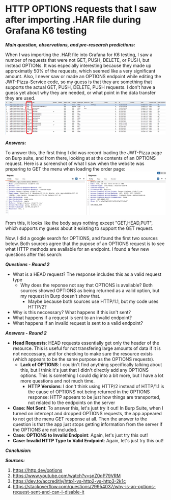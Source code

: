 # **HTTP OPTIONS requests that I saw after importing .HAR file during Grafana K6 testing**

***Main question, observations, and pre-research predictions:***

When I was importing the .HAR file into Grafana for K6 testing, I saw a number of requests that were not GET, PUSH, DELETE, or PUSH, but instead OPTIONs. It was especially interesting because they made up approximatly 50% of the requests, which seemed like a very significant amount. Also, I never saw or made an OPTIONS endpoint while editing the JWT-Pizza-Service code, so my guess is that they are something that supports the actual GET, PUSH, DELETE, PUSH requests. I don't have a guess yet about why they are needed, or what point in the data transfer they are used.
![HTTP Requests Recorded Screenshot](https://github.com/Hyrum-Taylor/jwt-pizza/blob/main/Curiosity%20Report/HTTP%20Requests%20Recorded%20Screenshot.png)

***Answers:***

To answer this, the first thing I did was record loading the JWT-Pizza page on Burp suite, and from there, looking at at the contents of an OPTIONS request. Here is a screenshot of what I saw when the website was preparing to GET the menu when loading the order page:
![Options Contents Screenshot](https://github.com/Hyrum-Taylor/jwt-pizza/blob/main/Curiosity%20Report/Options%20content.png)

From this, it looks like the body says nothing except "GET,HEAD,PUT", which supports my guess about it existing to support the GET request.

Now, I did a google search for OPTIONS, and found the first two sources below. Both sources agree that the pupose of an OPTIONS request is to see what HTTP methods are available for an endpoint. I found a few new questions after this search:

***Questions - Round 2***

- What is a HEAD request? The response includes this as a valid request type
  - Why does the reponse not say that OPTIONS is available? Both sources showed OPTIONS as being returned as a valid option, but my request in Burp doesn't show that.
    - Maybe because both sources use HTTP/1.1, but my code uses HTTP/2?
- Why is this neccessary? What happens if this isn't sent?
- What happens if a request is sent to an invalid endpoint?
- What happens if an invalid request is sent to a valid endpoint?

***Answers - Round 2***


- **Head Requests**: HEAD requests essentially get only the header of the resource. This is useful for not transfering large amounts of data if it is not neccessary, and for checking to make sure the resource exists (which appears to be the same purpose as the OPTIONS requests).
  - **Lack of OPTIONS**: I couldn't find anything specifically talking about this, but I think it's just that I didn't directly add any OPTIONS options. This is something I could dig into a bit more, but I have a lot more questions and not much time.
    - **HTTP Versions**: I don't think using HTTP/2 instead of HTTP/1.1 is the cause of OPTIONS not being returned in the OPTIONS response: HTTP appears to be just how things are transported, not related to the endpoints on the server
- **Case: Not Sent**: To answer this, let's just try it out! In Burp Suite, when I turned on intercept and dropped OPTIONS requests, the app appeared to not get the menu GET response at all. Then the answer to the question is that the app just stops getting information from the server if the OPTIONS are not included.
- **Case: OPTIONS to Invalid Endpoint**: Again, let's just try this out!
- **Case: Invalid HTTP Type to Valid Endpoint**: Again, let's just try this out!


***Conclusion:***

***Sources:***
1) https://http.dev/options
2) https://www.youtube.com/watch?v=snZ0qP79VRM
3) https://dev.to/accreditly/http1-vs-http2-vs-http3-2k1c
4) https://stackoverflow.com/questions/29954037/why-is-an-options-request-sent-and-can-i-disable-it
